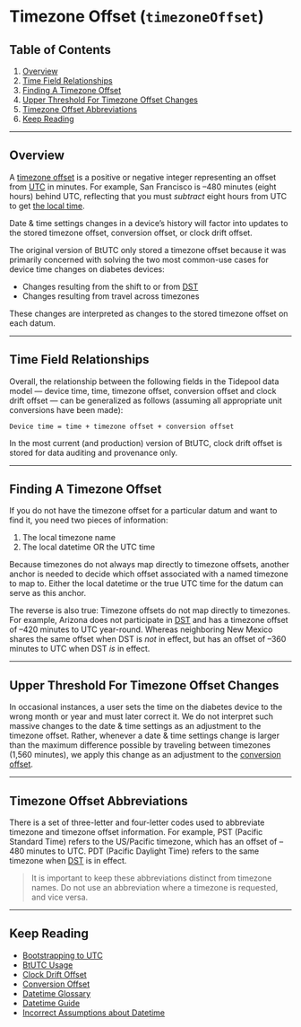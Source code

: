 # Timezone Offset (`timezoneOffset`) <!-- omit in toc -->

## Table of Contents <!-- omit in toc -->

1. [Overview](#overview)
2. [Time Field Relationships](#time-field-relationships)
3. [Finding A Timezone Offset](#finding-a-timezone-offset)
4. [Upper Threshold For Timezone Offset Changes](#upper-threshold-for-timezone-offset-changes)
5. [Timezone Offset Abbreviations](#timezone-offset-abbreviations)
6. [Keep Reading](#keep-reading)

---

## Overview

A [timezone offset](../glossary.md#timezone-offset) is a positive or negative integer representing an offset from [UTC](../glossary.md#utc) in minutes. For example, San Francisco is –480 minutes (eight hours) behind UTC, reflecting that you must *subtract* eight hours from UTC to get [the local time]( https://www.timeanddate.com/worldclock/difference.html?p1=3875).

Date & time settings changes in a device’s history will factor into updates to the stored timezone offset, conversion offset, or clock drift offset.

The original version of BtUTC only stored a timezone offset because it was primarily concerned with solving the two most common-use cases for device time changes on diabetes devices:

* Changes resulting from the shift to or from [DST](../glossary.md#dst)
* Changes resulting from travel across timezones

These changes are interpreted as changes to the stored timezone offset on each datum.

---

## Time Field Relationships

Overall, the relationship between the following fields in the Tidepool data model — device time, time, timezone offset, conversion offset and clock drift offset — can be generalized as follows (assuming all appropriate unit conversions have been made):

`Device time = time + timezone offset + conversion offset`

In the most current (and production) version of BtUTC, clock drift offset is stored for data auditing and provenance only.

---

## Finding A Timezone Offset

If you do not have the timezone offset for a particular datum and want to find it, you need two pieces of information:

1. The local timezone name
2. The local datetime OR the UTC time

Because timezones do not always map directly to timezone offsets, another anchor is needed to decide which offset associated with a named timezone to map to. Either the local datetime or the true UTC time for the datum can serve as this anchor.

The reverse is also true: Timezone offsets do not map directly to timezones. For example, Arizona does not participate in [DST](../glossary.md#utc) and has a timezone offset of –420 minutes to UTC year-round. Whereas neighboring New Mexico shares the same offset when DST is *not* in effect, but has an offset of –360 minutes to UTC when DST *is* in effect.

---

## Upper Threshold For Timezone Offset Changes

In occasional instances, a user sets the time on the diabetes device to the wrong month or year and must later correct it. We do not interpret such massive changes to the date & time settings as an adjustment to the timezone offset. Rather, whenever a date & time settings change is larger than the maximum difference possible by traveling between timezones (1,560 minutes), we apply this change as an adjustment to the [conversion offset](./conversion.md).

---

## Timezone Offset Abbreviations

There is a set of three-letter and four-letter codes used to abbreviate timezone and timezone offset information. For example, PST (Pacific Standard Time) refers to the US/Pacific timezone, which has an offset of –480 minutes to UTC. PDT (Pacific Daylight Time) refers to the same timezone when [DST](../glossary.md#dst) is in effect.

<!-- theme: info -->

> It is important to keep these abbreviations distinct from timezone names. Do not use an abbreviation where a timezone is requested, and vice versa.

---

## Keep Reading

* [Bootstrapping to UTC](../btutc.md)
* [BtUTC Usage](./usage.md)
* [Clock Drift Offset](./clock-drift.md)
* [Conversion Offset](./conversion.md)
* [Datetime Glossary](../glossary.md)
* [Datetime Guide](../../datetime.md)
* [Incorrect Assumptions about Datetime](../assumptions.md)
